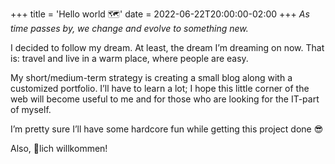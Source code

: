 +++
title = 'Hello world 🗺️'
date = 2022-06-22T20:00:00-02:00
+++
*As time passes by, we change and evolve to something new.*

I decided to follow my dream. At least, the dream I’m dreaming on now. That is: travel and live in a warm place, where people are easy.

My short/medium-term strategy is creating a small blog along with a customized portfolio. I’ll have to learn a lot; I hope this little corner of the web will become useful to me and for those who are looking for the IT-part of myself.

I’m pretty sure I’ll have some hardcore fun while getting this project done 😎

Also, 💜lich willkommen!

